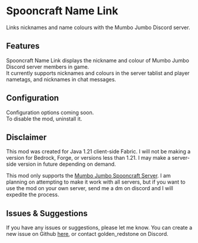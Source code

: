 # Spooncraft Name Link
Links nicknames and name colours with the Mumbo Jumbo Discord server.

## Features
Spooncraft Name Link displays the nickname and colour of Mumbo Jumbo Discord
server members in game.<br>
It currently supports nicknames and colours in the server tablist and player nametags,
and nicknames in chat messages.

## Configuration
Configuration options coming soon.<br>
To disable the mod, uninstall it.

## Disclaimer
This mod was created for Java 1.21 client-side Fabric.
I will not be making a version for Bedrock, Forge, or versions less than 1.21.
I may make a server-side version in future depending on demand.<p>
This mod only supports the [Mumbo Jumbo Spooncraft Server](https://discord.gg/yPafK59A8b).
I am planning on attempting to make it work with all servers,
but if you want to use the mod on your own server, send me a dm on discord and I will expedite the process.

## Issues & Suggestions
If you have any issues or suggestions, please let me know.
You can create a new issue on Github [here](https://github.com/GoldenRedstone/Spooncraft-Name-Link/issues),
or contact golden_redstone on Discord.